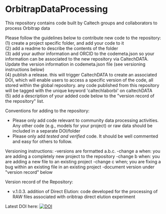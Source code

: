 # OrbitrapDataProcessing
This repository contains code built by Caltech groups and collaborators to process Orbitrap data 

Please follow the guidelines below to contribute new code to the repository:<br />
(1) create a project specific folder, and add your code to it <br />
(2) add a readme to describe the contents of the folder<br />
(3) add your author information and ORCID to the codemeta.json so your information can be associated to the new repository via CaltechDATA. Update the version information in codemeta.json file (see versioning instructions below) <br />
(4) publish a release. this will trigger CaltechDATA to create an associated DOI, which will enable users to access a specific version of the code, all stored within the global repository. any code published from this repository will be tagged with the unique keyword 'caltechlaborbi' on caltechDATA<br />
(5) add a description of your added code below to the "version record of the repository" list.<br />

Conventions for adding to the repository:
- Please only add code relevant to community data processing activities. Any other code (e.g., models for your project) or raw data should be included in a separate DOI/folder
- Please only add *tested and verified* code. It should be well commented and easy for others to follow.

Versioning instructions:
-versions are formatted a.b.c.
-change a when: you are adding a completely new project to the repository
-change b when: you are adding a new file to an existing project
-change c when; you are fixing a bug within an existing file in an existing project
-document version under "version record" below

Version record of the Repository:
- v.1.0.3. addition of Direct Elution: code developed for the processing of RAW files associated with oribtrap direct elution experiment

Latest DOI here:  [![DOI](https://data.caltech.edu/badge/421975144.svg)](https://data.caltech.edu/badge/latestdoi/421975144)
